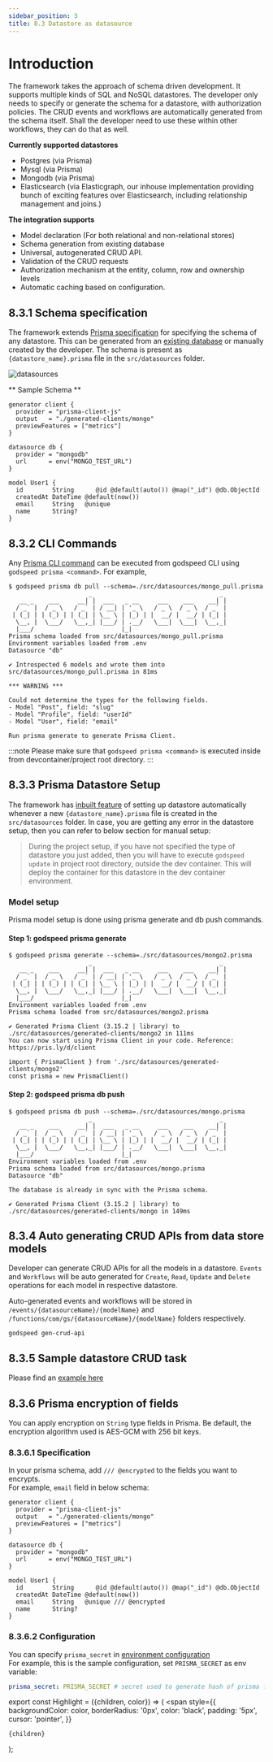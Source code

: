 ```yaml
---
sidebar_position: 3
title: 8.3 Datastore as datasource
---
```


# Introduction
The framework takes the approach of schema driven development. 
It supports multiple kinds of SQL and NoSQL datastores. The developer only needs to specify or generate the schema for a datastore, with authorization policies. The CRUD events and workflows are automatically generated from the schema itself. Shall the developer need to use these within other workflows, they can do that as well.

**Currently supported datastores** 

- Postgres (via Prisma)
- Mysql (via Prisma)
- Mongodb (via Prisma)
- Elasticsearch (via Elasticgraph, our inhouse implementation providing bunch of exciting features over Elasticsearch, including relationship management and joins.)

**The integration supports**
- Model declaration (For both relational and non-relational stores)
- Schema generation from existing database
- Universal, autogenerated CRUD API.
- Validation of the CRUD requests
- Authorization mechanism at the entity, column, row and ownership levels
- Automatic caching based on configuration.

## 8.3.1 Schema specification

The framework extends [Prisma specification](http://prisma.io) for specifying the schema of any datastore. This can be generated from an [existing database](#732-cli-commands) or manually created by the developer. The schema is present as `{datastore_name}.prisma` file in the `src/datasources` folder.

![datasources](/img/datastore-datasource.jpeg)

** Sample Schema **
```
generator client {
  provider = "prisma-client-js"
  output   = "./generated-clients/mongo"
  previewFeatures = ["metrics"]
}

datasource db {
  provider = "mongodb"
  url      = env("MONGO_TEST_URL")
}

model User1 {
  id        String      @id @default(auto()) @map("_id") @db.ObjectId
  createdAt DateTime @default(now())
  email     String   @unique
  name      String?
}
```

## 8.3.2 CLI Commands
Any [Prisma CLI command](https://www.prisma.io/docs/concepts/components/prisma-cli) can be executed from godspeed CLI using `godspeed prisma <command>`. For example,
```
$ godspeed prisma db pull --schema=./src/datasources/mongo_pull.prisma 
                      _                                   _ 
   __ _    ___     __| |  ___   _ __     ___    ___    __| |
  / _` |  / _ \   / _` | / __| | '_ \   / _ \  / _ \  / _` |
 | (_| | | (_) | | (_| | \__ \ | |_) | |  __/ |  __/ | (_| |
  \__, |  \___/   \__,_| |___/ | .__/   \___|  \___|  \__,_|
  |___/                        |_|                          
Prisma schema loaded from src/datasources/mongo_pull.prisma
Environment variables loaded from .env
Datasource "db"

✔ Introspected 6 models and wrote them into src/datasources/mongo_pull.prisma in 81ms
      
*** WARNING ***

Could not determine the types for the following fields.
- Model "Post", field: "slug"
- Model "Profile", field: "userId"
- Model "User", field: "email"

Run prisma generate to generate Prisma Client.
```

:::note
Please make sure that `godspeed prisma <command>` is executed inside from devcontainer/project root directory.
:::

## 8.3.3 Prisma Datastore Setup
The framework has [inbuilt feature](../setup/auto-watch.md/#auto-watch-and-build) of setting up datastore automatically whenever a new `{datastore_name}.prisma` file is created in the `src/datasources` folder. In case, you are getting any error in the datastore setup, then you can refer to below section for manual setup: 

> During the project setup, if you have not specified the type of datastore you just added, then you will have to execute `godspeed update` in project root directory, outside the dev container. This will deploy the container for this datastore in the dev container environment.

### Model setup
Prisma model setup is done using prisma generate and db push commands.

#### Step 1: godspeed prisma generate
```
$ godspeed prisma generate --schema=./src/datasources/mongo2.prisma 
                      _                                   _ 
   __ _    ___     __| |  ___   _ __     ___    ___    __| |
  / _` |  / _ \   / _` | / __| | '_ \   / _ \  / _ \  / _` |
 | (_| | | (_) | | (_| | \__ \ | |_) | |  __/ |  __/ | (_| |
  \__, |  \___/   \__,_| |___/ | .__/   \___|  \___|  \__,_|
  |___/                        |_|                          
Environment variables loaded from .env
Prisma schema loaded from src/datasources/mongo2.prisma

✔ Generated Prisma Client (3.15.2 | library) to ./src/datasources/generated-clients/mongo2 in 111ms
You can now start using Prisma Client in your code. Reference: https://pris.ly/d/client

import { PrismaClient } from './src/datasources/generated-clients/mongo2'
const prisma = new PrismaClient()
```

#### Step 2: godspeed prisma db push
```
$ godspeed prisma db push --schema=./src/datasources/mongo.prisma 
                      _                                   _ 
   __ _    ___     __| |  ___   _ __     ___    ___    __| |
  / _` |  / _ \   / _` | / __| | '_ \   / _ \  / _ \  / _` |
 | (_| | | (_) | | (_| | \__ \ | |_) | |  __/ |  __/ | (_| |
  \__, |  \___/   \__,_| |___/ | .__/   \___|  \___|  \__,_|
  |___/                        |_|                          
Environment variables loaded from .env
Prisma schema loaded from src/datasources/mongo.prisma
Datasource "db"

The database is already in sync with the Prisma schema.

✔ Generated Prisma Client (3.15.2 | library) to ./src/datasources/generated-clients/mongo in 149ms
```

## 8.3.4 Auto generating CRUD APIs from data store models
Developer can generate CRUD APIs for all the models in a datastore. `Events` and `Workflows` will be auto generated for `Create`, `Read`, `Update` and `Delete` operations for each model in respective datastore.

 Auto-generated events and workflows will be stored in `/events/{datasourceName}/{modelName}` and `/functions/com/gs/{datasourceName}/{modelName}` folders respectively.

```
godspeed gen-crud-api
```

## 8.3.5 Sample datastore CRUD task
Please find an [example here](../workflows#763-comgsdatastore)

## 8.3.6 Prisma encryption of fields
You can apply encryption on `String` type fields in Prisma. Be default, the encryption algorithm used is AES-GCM with 256 bit keys.  

### 8.3.6.1 Specification
In your prisma schema, add `/// @encrypted` to the fields you want to encrypts.   
For example, `email` field in below schema:
```
generator client {
  provider = "prisma-client-js"
  output   = "./generated-clients/mongo"
  previewFeatures = ["metrics"]
}

datasource db {
  provider = "mongodb"
  url      = env("MONGO_TEST_URL")
}

model User1 {
  id        String      @id @default(auto()) @map("_id") @db.ObjectId
  createdAt DateTime @default(now())
  email     String   @unique /// @encrypted
  name      String?
}
```

### 8.3.6.2 Configuration
You can specify `prisma_secret` in [environment configuration](../setup/configuration/env-vars.md/#custom-environment-variablesyaml)   
For example, this is the sample configuration, set `PRISMA_SECRET` as env variable:
```yaml
prisma_secret: PRISMA_SECRET # secret used to generate hash of prisma fields
```

export const Highlight = ({children, color}) => (
  <span
    style={{
      backgroundColor: color,
      borderRadius: '0px',
      color: 'black',
      padding: '5px',
      cursor: 'pointer',
    }}
   >
    {children}
  </span>
);